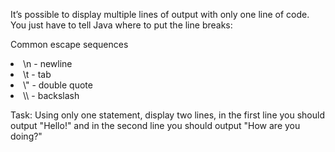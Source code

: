 It’s possible to display multiple lines of output with only one line of code. You just have to tell Java where to put the line breaks:

Common escape sequences

<li> \n	- newline  
<li> \t	- tab 
<li> \"	- double quote
<li> \\	- backslash

Task: Using only one statement, display two lines, in the first line you should output "Hello!" 
and in the second line you should output "How are you doing?"